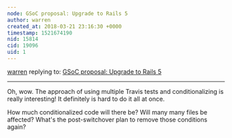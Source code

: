 ```yaml
---
node: GSoC proposal: Upgrade to Rails 5
author: warren
created_at: 2018-03-21 23:16:30 +0000
timestamp: 1521674190
nid: 15814
cid: 19096
uid: 1
---
```




[warren](../profile/warren) replying to: [GSoC proposal: Upgrade to Rails 5](../notes/souravirus/02-25-2018/gsoc-proposal-upgrade-to-rails-5)

----
Oh, wow. The approach of using multiple Travis tests and conditionalizing is really interesting! It definitely is hard to do it all at once. 

How much conditionalized code will there be? Will many many files be affected? What's the post-switchover plan to remove those conditions again?